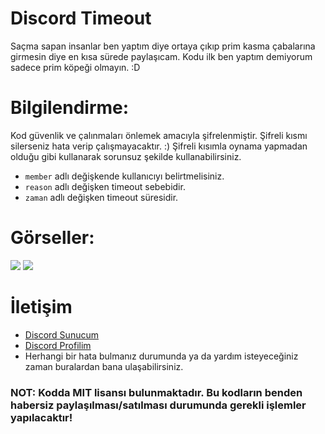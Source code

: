 # Discord Timeout
Saçma sapan insanlar ben yaptım diye ortaya çıkıp prim kasma çabalarına girmesin diye en kısa sürede paylaşıcam. Kodu ilk ben yaptım demiyorum sadece prim köpeği olmayın. :D

# Bilgilendirme:
Kod güvenlik ve çalınmaları önlemek amacıyla şifrelenmiştir. Şifreli kısmı silerseniz hata verip çalışmayacaktır. :) Şifreli kısımla oynama yapmadan olduğu gibi kullanarak sorunsuz şekilde kullanabilirsiniz.
* `member` adlı değişkende kullanıcıyı belirtmelisiniz.
* `reason` adlı değişken timeout sebebidir.
* `zaman` adlı değişken timeout süresidir.

# Görseller:
<img src="https://eresbos.please-end.me/5iUfN5M2a.png">
<img src="https://eresbos.please-end.me/5iUfSqfmf.png">

# İletişim
* [Discord Sunucum](https://discord.gg/2017)
* [Discord Profilim](https://discord.com/users/907246062459318323)
* Herhangi bir hata bulmanız durumunda ya da yardım isteyeceğiniz zaman buralardan bana ulaşabilirsiniz.

### NOT: Kodda MIT lisansı bulunmaktadır. Bu kodların benden habersiz paylaşılması/satılması durumunda gerekli işlemler yapılacaktır!
